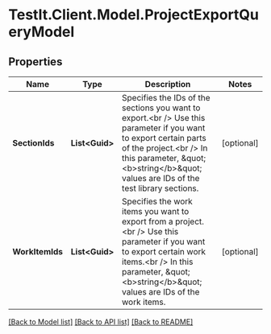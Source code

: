 # TestIt.Client.Model.ProjectExportQueryModel

## Properties

Name | Type | Description | Notes
------------ | ------------- | ------------- | -------------
**SectionIds** | **List&lt;Guid&gt;** | Specifies the IDs of the sections you want to export.&lt;br /&gt;  Use this parameter if you want to export certain parts of the project.&lt;br /&gt;  In this parameter, \&quot;&lt;b&gt;string&lt;/b&gt;\&quot; values are IDs of the test library sections. | [optional] 
**WorkItemIds** | **List&lt;Guid&gt;** | Specifies the work items you want to export from a project.&lt;br /&gt;  Use this parameter if you want to export certain work items.&lt;br /&gt;  In this parameter, \&quot;&lt;b&gt;string&lt;/b&gt;\&quot; values are IDs of the work items. | [optional] 

[[Back to Model list]](../README.md#documentation-for-models) [[Back to API list]](../README.md#documentation-for-api-endpoints) [[Back to README]](../README.md)

